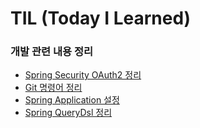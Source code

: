# TIL (Today I Learned)


### 개발 관련 내용 정리

- [Spring Security OAuth2 정리](https://github.com/kimsunhak/TIL/blob/main/Spring/security/social-login.md)
- [Git 명령어 정리](https://github.com/kimsunhak/TIL/blob/main/Git/git.md)
- [Spring Application 설정](https://github.com/kimsunhak/TIL/blob/main/Spring/application/application.md)
- [Spring QueryDsl 정리](https://github.com/kimsunhak/TIL/blob/main/Spring/QueryDSL/queryDsl.md)